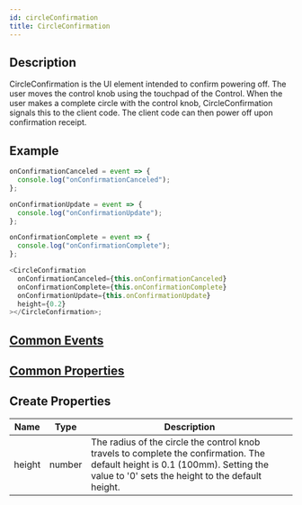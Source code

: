 ```yaml
---
id: circleConfirmation
title: CircleConfirmation
---
```


## Description

CircleConfirmation is the UI element intended to confirm powering off. The user moves the control knob using the touchpad of the Control. When the user makes a complete circle with the control knob, CircleConfirmation signals this to the client code. The client code can then power off upon confirmation receipt.

## Example

```javascript
onConfirmationCanceled = event => {
  console.log("onConfirmationCanceled");
};

onConfirmationUpdate = event => {
  console.log("onConfirmationUpdate");
};

onConfirmationComplete = event => {
  console.log("onConfirmationComplete");
};

<CircleConfirmation
  onConfirmationCanceled={this.onConfirmationCanceled}
  onConfirmationComplete={this.onConfirmationComplete}
  onConfirmationUpdate={this.onConfirmationUpdate}
  height={0.2}
></CircleConfirmation>;
```

## [Common Events](../types/Events.md)

## [Common Properties](../types/Properties.md)

## Create Properties

| Name   | Type   |  Description                                   |
| ------ | ------ |  --------------------------------------------- |
| height | number |  The radius of the circle the control knob travels to complete the confirmation. The default height is 0.1 (100mm). Setting the value to '0' sets the height to the default height.  |
